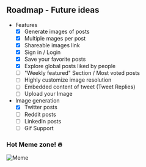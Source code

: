 ## Roadmap - Future ideas

- Features
  - [x] Generate images of posts
  - [x] Multiple mages per post
  - [x] Shareable images link
  - [x] Sign in / Login
  - [x] Save your favorite posts
  - [x] Explore global posts liked by people
  - [ ] "Weekly featured" Section / Most voted posts
  - [ ] Highly customize image resolution
  - [ ] Embedded content of tweet (Tweet Replies)
  - [ ] Upload your Image
- Image generation
  - [x] Twitter posts
  - [ ] Reddit posts
  - [ ] LinkedIn posts
  - [ ] Gif Support

### Hot Meme zone! 🔥

![Meme](https://assets-global.website-files.com/5f3c19f18169b62a0d0bf387/60d33bef80ae86897420ec75_dT0rPCkMXWdb_d6cCbcDILKXYJijN4mhwD3nJtocwSn0JZGYUgi7eGezDpGzTFW-G5cyYV8EpB9bgLO1j0oqn0dVXY3vsc8XRby6WtxZmu-q0qNRgpl-OpurJ0tjEszFUl74GiBn.png)
